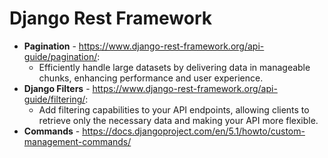 # Django Rest Framework

- **Pagination** - https://www.django-rest-framework.org/api-guide/pagination/:
  - Efficiently handle large datasets by delivering data in manageable chunks, enhancing performance and user experience.
- **Django Filters** - https://www.django-rest-framework.org/api-guide/filtering/:
  - Add filtering capabilities to your API endpoints, allowing clients to retrieve only the necessary data and making your API more flexible.
- **Commands** - https://docs.djangoproject.com/en/5.1/howto/custom-management-commands/
